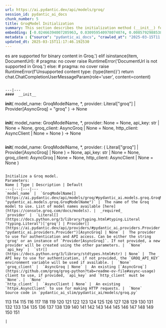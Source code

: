 ```yaml
---
url: https://ai.pydantic.dev/api/models/groq/
session_id: pydantic_ai_docs
chunk_number: 5
title: GroqModel Initialization
summary: This section describes the initialization method (__init__) for GroqModel, detailing the parameters such as model_name and provider, specifying their types and default values.
embedding: [-0.02466394007205963, 0.030959540978074074, 0.008579298853874207, -0.035502247512340546, 0.002925602486357093, -0.03179895505309105, -0.007832467555999756, 0.004243358038365841, 0.012171493843197823, -0.03444063663482666, 0.009702631272375584, -0.04384700581431389, 0.02700936049222946, -0.024454087018966675, -0.020294053480029106, -0.022676505148410797, -0.016825301572680473, 0.024984892457723618, 0.01019023172557354, 0.04942663386464119, 0.05530253052711487, -0.005076599307358265, -0.034983787685632706, 0.015245228074491024, -0.017121564596891403, -0.029576977714896202, 0.0015623272629454732, 0.027947528287768364, -2.48332889896119e-05, -0.06280787289142609, 0.010579077526926994, -0.02856474369764328, -0.0033916004467755556, -0.05954897403717041, -0.027206869795918465, -0.04616773501038551, 0.0176647137850523, 0.05545065924525261, 0.030070750042796135, 0.01655372604727745, -0.013652811758220196, -0.07618910819292068, 0.031453315168619156, 0.021738337352871895, -0.009968033991754055, 0.026244012638926506, 0.0009304527193307877, 0.07658413052558899, -0.005255592055618763, -0.031157050281763077, -0.018763357773423195, 0.0016032179119065404, -0.020392807200551033, 0.008758291602134705, -0.027552509680390358, -0.01299856323748827, -0.010492667555809021, 0.01963980495929718, -0.028984449803829193, 0.01581306755542755, 0.010258125141263008, -0.013418270274996758, -0.02089892514050007, 0.013060284778475761, 0.006727651227265596, -0.027503132820129395, -0.022565407678484917, -0.015689624473452568, -0.08102808147668839, 0.013060284778475761, -0.02141738496720791, 0.013726877979934216, -0.03177426755428314, -0.01439347118139267, -0.03150269016623497, -0.015381015837192535, -0.030786721035838127, 0.06033901125192642, 0.00730783399194479, -0.05604318901896477, -0.025083648040890694, 0.036168843507766724, -0.02841661125421524, -0.004767991602420807, -0.013628123328089714, 0.004052021075040102, -0.07628786563873291, 0.0026910605374723673, 0.01078893058001995, 0.005585802253335714, -0.006499281618744135, -0.012597372755408287, -0.028910385444760323, 0.011967812664806843, 0.07011570781469345, 0.024281267076730728, -0.0037063804920762777, 0.012887464836239815, 0.00214791065081954, 0.009424883872270584, 0.030638588592410088, 0.01307262945920229, -0.04690839350223541, 0.018960867077112198, 0.019220096990466118, 0.007838639430701733, 0.004990189336240292, 0.01901024393737316, -0.016454970464110374, -0.03216928243637085, -0.022478997707366943, 0.009721147827804089, -0.006814061664044857, 0.007610269822180271, -0.026490898802876472, -0.01814614236354828, -0.028243791311979294, 0.004542707931250334, -0.004416178446263075, -0.01588713377714157, -0.05308055132627487, -0.03342840448021889, 0.025058958679437637, -0.025651486590504646, 0.006511625833809376, -0.03328027203679085, 0.019541049376130104, -0.05643820762634277, -0.08858279883861542, 0.014109551906585693, -0.01201101765036583, -0.010640799067914486, 0.033453091979026794, -0.01941760629415512, -0.05332743749022484, -0.008647192269563675, -0.05564817041158676, 0.0005504792788997293, -0.04493330419063568, 0.02391093783080578, -0.01039391290396452, -0.014047830365598202, -0.025873683393001556, 0.03641572967171669, 0.0006091147661209106, 0.011615999974310398, -0.037255141884088516, 0.022491341456770897, -0.0639929249882698, 0.012449241243302822, 0.001212828909046948, -0.015689624473452568, -0.02804628200829029, 0.010288986377418041, -0.03305807337164879, -0.002305300673469901, 0.005866635590791702, 0.045550521463155746, 0.05500626564025879, -0.061129044741392136, 0.012714643962681293, 0.010998784564435482, -0.013393580913543701, -0.04508143663406372, -0.05806765705347061, -0.010109993629157543, -0.017788156867027283, 8.920695836422965e-05, -0.05594443529844284, -0.023664051666855812, -0.010313674807548523, 0.047772496938705444, -0.043575432151556015, 0.0163685604929924, 0.0047217002138495445, -0.007807779125869274, -0.008233658038079739, -0.03120642714202404, -0.024565186351537704, -0.0070609478279948235, 0.022787604480981827, 0.014936620369553566, -0.031082984060049057, -0.010653143748641014, -0.04821689426898956, 0.012504790909588337, -0.02767595276236534, -0.019726214930415154, 0.006412871647626162, 0.017714090645313263, -0.0039069755002856255, -6.726686842739582e-05, 0.022861670702695847, -0.009826074354350567, 0.013517023995518684, -0.03641572967171669, 0.049525391310453415, -0.04589616134762764, 0.055845677852630615, 0.026490898802876472, 0.003299018135294318, 0.015911821275949478, 0.01792394556105137, -0.06932567059993744, 0.013319515623152256, -0.06680743396282196, -0.003004297614097595, -0.0023639362771064043, -0.06937504559755325, 0.005462359171360731, 0.008443511091172695, -0.03737858310341835, -0.037773601710796356, 0.024935515597462654, -0.003431719494983554, 0.026959983631968498, -0.050043851137161255, -0.015578525140881538, 0.012689955532550812, 0.0043235961347818375, -0.0072152516804635525, 0.04880942031741142, -0.008486716076731682, -0.0028129606507718563, 0.012066567316651344, 0.002379366662353277, 0.006184501573443413, -0.03165082260966301, 0.0024889223277568817, 0.006925160530954599, 0.018738670274615288, 0.012208526954054832, -0.02834254689514637, -0.007949738763272762, 0.05861080437898636, -0.03856363892555237, 0.01218383852392435, 0.010887685231864452, 0.036391038447618484, -0.0039779553189873695, -0.019331196323037148, 0.017491893842816353, -0.0034224612172693014, 0.0050735133700072765, 0.056734468787908554, 0.026416832581162453, -0.014060174115002155, -0.036168843507766724, 0.011615999974310398, 0.07559658586978912, 0.004453211557120085, -0.011258014477789402, 0.017047498375177383, 0.04404451325535774, 0.003169402712956071, -0.006116607692092657, -0.017726436257362366, 0.03503316640853882, -0.07939863204956055, -0.07613973319530487, 0.02187412604689598, 0.004126087296754122, -0.005274108611047268, 0.018849767744541168, 0.0016155621269717813, 0.0007495313766412437, -0.010066788643598557, -0.032860565930604935, 0.008067009970545769, -0.006857266649603844, 0.007295489776879549, -0.01090002991259098, 0.018565848469734192, -0.00907307118177414, -0.03599601984024048, -0.0011727098608389497, 0.01825724169611931, -0.014566291123628616, 0.013652811758220196, -0.02514536865055561, -0.01855350472033024, 0.014788488857448101, 0.034045618027448654, 0.02982386387884617, -0.03893396630883217, 0.028317857533693314, 0.022750571370124817, -0.008480544202029705, -0.009066899307072163, 0.03409499675035477, 0.012060395441949368, -0.00475256098434329, 0.03251492604613304, -0.0226888507604599, 0.010640799067914486, -0.0013108119601383805, 0.011856714263558388, -0.01573900133371353, 0.016578413546085358, 0.001545353909023106, 0.031749576330184937, 0.06651116907596588, -0.009492778219282627, -0.03068796545267105, -0.026392145082354546, 0.010671660304069519, 0.034391261637210846, 0.01307262945920229, 0.04693308472633362, -0.0006203018128871918, 0.01476380042731762, 0.03816862031817436, -0.026342766359448433, -0.02681185118854046, -0.038958657532930374, 0.016874678432941437, 0.013961419463157654, 0.023157933726906776, 0.014331749640405178, 0.001751349656842649, -0.05550003796815872, -0.006499281618744135, 0.007807779125869274, -0.0031045950017869473, -0.03451470285654068, -0.0042402721010148525, 0.009054554626345634, -0.023676395416259766, -0.0420200452208519, -0.023664051666855812, 0.051451101899147034, -0.019059620797634125, -0.032119907438755035, 0.055993810296058655, 0.034317195415496826, -0.027774708345532417, 0.02093595825135708, 0.03530474007129669, 0.0650792270898819, 0.024268923327326775, -0.0598946139216423, -0.027355000376701355, -0.025355221703648567, 0.006070316769182682, -0.04515550285577774, 0.023367786779999733, 0.015381015837192535, 0.06394354999065399, -0.020170610398054123, -0.0072152516804635525, 0.03140393644571304, -0.010961751453578472, 0.006215362343937159, 0.0491056852042675, -0.015343982726335526, -0.022046945989131927, 0.013887354172766209, -0.02577492967247963, -0.025194745510816574, 0.031305182725191116, -0.06685680896043777, 0.03893396630883217, -0.04779718443751335, -0.016800612211227417, 0.01130739226937294, -0.01262823399156332, 0.028391923755407333, -0.052093006670475006, -0.015035375021398067, 0.026639031246304512, -0.017121564596891403, 0.03599601984024048, -0.020466873422265053, -0.028293168172240257, -0.024256577715277672, -0.044612351804971695, -0.0004891434800811112, 0.04663681983947754, -0.01681295596063137, -0.00503030838444829, 0.0286388099193573, -0.017652370035648346, -0.011264187283813953, -0.007912705652415752, 0.016973432153463364, -0.008690397255122662, -0.003016641829162836, 0.05574692413210869, -0.04271132871508598, 0.012362831272184849, 0.0012452327646315098, 0.018837423995137215, -0.006918988190591335, -0.0001284580212086439, 0.007511515635997057, 0.04021777585148811, 0.028688186779618263, 0.02150379680097103, 0.05288304388523102, 0.018047388643026352, 0.021380353718996048, -0.004607515409588814, 0.02499723620712757, 0.038440193980932236, -0.012825743295252323, -0.0654742419719696, 0.02700936049222946, 0.015208195894956589, -0.023639362305402756, 0.005767880938947201, 0.02298511378467083, 0.0014682018663734198, -0.016084641218185425, -0.0028314772062003613, -0.000953598297201097, -0.047402169555425644, 0.007172046694904566, -0.018886800855398178, 0.055993810296058655, 0.034761589020490646, 0.016714202240109444, -0.10023583471775055, -0.0018516471609473228, -0.01387500949203968, -0.01610933057963848, 0.02328137680888176, 0.018528815358877182, -0.05140172690153122, -0.008641020394861698, -0.03890927881002426, 0.019960757344961166, -0.011832025833427906, 0.01035687979310751, -0.08428698033094406, 0.04927850514650345, -0.023552952334284782, -0.013146694749593735, 0.014195961877703667, -0.009437228552997112, -0.02052859589457512, -0.02599712647497654, -0.024577530100941658, -0.004758733324706554, -0.008647192269563675, -0.012288765050470829, 0.038069866597652435, 0.029256025329232216, -0.009727319702506065, -0.023515919223427773, -0.041970670223236084, 0.009696459397673607, -0.0056382655166089535, 0.017207974568009377, -0.02220742218196392, -0.019183065742254257, -0.04572334140539169, 0.03690950199961662, 0.029651043936610222, 0.0251083355396986, -0.030490456148982048, 0.04999447241425514, 0.009017521515488625, -0.005520994774997234, 0.018528815358877182, -0.005897496361285448, -0.01740548387169838, -0.013319515623152256, 0.0023824525997042656, -0.0020044080447405577, -0.02499723620712757, -0.025602107867598534, 0.009980378672480583, -0.0042587886564433575, 0.026959983631968498, -0.010443289764225483, -0.03253961354494095, 0.007492999080568552, 0.030811408534646034, -0.015640245750546455, 0.027478443458676338, 0.007530031725764275, 0.013393580913543701, -0.019331196323037148, 0.05332743749022484, -0.03481096774339676, 0.07120200991630554, 0.0007302433368749917, -0.05120421573519707, 0.01222087163478136, -0.006218448281288147, -0.017467204481363297, 0.028910385444760323, -0.003623056225478649, -0.012912153266370296, 0.034835655242204666, -0.0353294275701046, 0.004403834231197834, -0.00907307118177414, -0.022367898374795914, -0.0009636280592530966, -0.024392366409301758, 0.01926947571337223, -0.01560321357101202, 0.006258567329496145, -0.019948411732912064, -0.016566069796681404, -0.022380242124199867, 0.04525425657629967, -0.00027562541072256863, 0.08043555170297623, -0.04271132871508598, -0.017677057534456253, 0.012936841696500778, 0.025120679289102554, 0.01357874646782875, 0.012190010398626328, 0.03261367976665497, 0.03816862031817436, -0.018985556438565254, 0.00592218479141593, 0.004798852372914553, 0.014998341910541058, -0.009171825833618641, -0.03231741487979889, -0.01941760629415512, -0.032416168600320816, -0.0018423889996483922, -0.04597022756934166, -0.006203018128871918, -0.016282150521874428, 0.03863770514726639, -0.007517687510699034, 0.007073292043060064, -0.005477789789438248, -0.023256689310073853, 0.006122780032455921, -0.008801496587693691, 0.0034224612172693014, 0.0119925020262599, -0.039477117359638214, -0.037699535489082336, 0.026959983631968498, 0.025898372754454613, 0.00697453785687685, 0.028688186779618263, 0.05668509379029274, 0.01580072194337845, -0.009813729673624039, 0.005456186830997467, 0.017133908346295357, 0.030441079288721085, -0.011492556892335415, 0.00042202125769108534, -0.03184833005070686, -0.021713649854063988, -5.959989357506856e-05, -0.05159923434257507, 0.024972548708319664, -0.0011711668921634555, 0.024787383154034615, 0.029280714690685272, -0.012776365503668785, 0.029552288353443146, 0.01952870562672615, -0.015023031271994114, 0.023120900616049767, 0.0026601997669786215, -0.01596119813621044, -0.035872578620910645, -0.01986200176179409, 0.0030289862770587206, -0.007437449414283037, -0.004264960531145334, 0.031181737780570984, 0.026095880195498466, -0.024231890216469765, -0.025305844843387604, 0.019664492458105087, -0.051796745508909225, 0.006807889323681593, -0.029922617599368095, -0.019429951906204224, -0.0021247651893645525, -0.023775149136781693, -0.046439312398433685, -0.01486255507916212, -0.014430503360927105, 0.041155945509672165, 0.008566954173147678, 0.022145699709653854, -0.0013308713678270578, -0.0042310138233006, 0.0005929128383286297, -0.012949186377227306, -0.03648979216814041, -0.04024246707558632, 0.017158597707748413, 0.02038046345114708, -0.057080112397670746, 0.047179970890283585, 0.04004495590925217, -0.011418490670621395, -0.00987545121461153, 0.03397155553102493, -0.0032002634834498167, -0.022701194509863853, 0.05046355724334717, -0.02257775142788887, -0.029132582247257233, -0.006351149640977383, 0.03767484799027443, -0.002826848067343235, -0.025379911065101624, -0.04355074092745781, -0.019800281152129173, -0.018948523327708244, -0.025503354147076607, 0.023528262972831726, 0.0758928433060646, -0.011986329220235348, 0.029280714690685272, 0.009363162331283092, 0.00967177003622055, 0.009134792722761631, -0.011041989549994469, 0.025947749614715576, 0.01838068477809429, -0.008789151906967163, -0.019059620797634125, 0.05663571506738663, 0.01851647160947323, -0.012702299281954765, 0.03945242986083031, 0.009752008132636547, -0.021701304242014885, 0.008554610423743725, -0.005539511330425739, -0.010480322875082493, 0.003638486610725522, -0.019059620797634125, 0.01398610882461071, 0.016911711543798447, -0.0026926035061478615, -0.025009581819176674, 0.017973322421312332, -0.007955910637974739, -0.03076203167438507, 0.004107570741325617, 0.04880942031741142, -0.0072152516804635525, 0.003731069155037403, -0.016504349187016487, -0.010677832178771496, -0.024355333298444748, 0.030786721035838127, -0.019689181819558144, -0.02651558816432953, 0.043649494647979736, -0.002535213716328144, 0.05722824111580849, -0.048513155430555344, -0.018306618556380272, -0.01725735142827034, -0.007400416769087315, -0.011757959611713886, 0.029058516025543213, 0.02429361082613468, 0.005014877766370773, 0.015023031271994114, 0.005962303839623928, 0.025824306532740593, 0.01807207614183426, 0.024898482486605644, -0.01093706302344799, 0.012615889310836792, -0.018430061638355255, 0.01703515462577343, -0.06270911544561386, 0.013628123328089714, 0.02700936049222946, -0.005962303839623928, -0.013936731033027172, -0.040267154574394226, 0.01607229746878147, 0.05396934226155281, -0.06103029102087021, 0.012103600427508354, 0.0021077916026115417, -0.001056210370734334, 0.0012190010165795684, -0.002549100900068879, -0.03216928243637085, 0.0014095663791522384, 0.008110214956104755, 0.0018485611071810126, 0.016973432153463364, -0.012393691577017307, 0.02001013420522213, 0.007227596361190081, -0.04169909283518791, -0.0012321169488132, -0.015615558251738548, -0.0008764463127590716, -0.012751677073538303, -0.01662779226899147, 0.006801717448979616, -0.027478443458676338, 0.0029086291324347258, 0.02012123353779316, 0.02257775142788887, -0.008252174593508244, 0.016232773661613464, 0.021405041217803955, 0.024984892457723618, -0.010295158252120018, 0.03555162623524666, -0.027626575902104378, 0.03530474007129669, 0.009387851692736149, 0.045353010296821594, -0.012652922421693802, 0.013529368676245213, -0.017800502479076385, -0.003981041256338358, -0.005314227193593979, -0.047772496938705444, 0.011350597254931927, 0.041304077953100204, -0.029256025329232216, 0.00954215507954359, -0.015294605866074562, -0.032342102378606796, -0.0006773942732252181, 0.003604539902880788, -0.012412208132445812, -0.010653143748641014, -0.03328027203679085, -0.003586023347452283, 0.005345088429749012, 0.004786508157849312, 0.005656782072037458, 0.0030752774327993393, -0.01526991743594408, 0.006076488643884659, 0.006702962797135115, -0.01011616550385952, -0.0073448671028018, 0.02651558816432953, 0.004962414503097534, 0.016282150521874428, -0.02547866478562355, 0.00842499453574419, -0.008918766863644123, 0.0045673963613808155, -0.0026601997669786215, -0.017973322421312332, 0.016010576859116554, 0.012510962784290314, -0.03599601984024048, 0.030070750042796135, 0.004274218808859587, 0.009011349640786648, 0.000953598297201097, 0.02533053420484066, -0.007054775953292847, -0.011467868462204933, 0.008992833085358143, -0.019960757344961166, 0.029107892885804176, -0.03402093052864075, 0.004539621528238058, 0.015985887497663498, 0.006598036270588636, 0.022861670702695847, 0.023231999948620796, -0.041600339114665985, 0.013356548734009266, 0.031897708773612976, -0.0019195409258827567, -0.019133687019348145, -0.013726877979934216, 0.0047895940952003, 0.003919319715350866, -0.02503426931798458, 0.021590206772089005, -0.01847943849861622, -0.030860787257552147, -0.020368119701743126, -0.024639252573251724, -0.009381678886711597, -0.04103250056505203, -6.225199467735365e-05, 0.012060395441949368, 0.019948411732912064, 0.026984671130776405, 0.0013571031158789992, -0.017010465264320374, -0.07969489693641663, -0.026169946417212486, 0.012276421301066875, -0.0017914687050506473, 0.04698245972394943, 0.009733491577208042, -0.030589211732149124, -0.011708582751452923, 0.04251381754875183, -0.03165082260966301, -0.046439312398433685, 0.007184390909969807, 0.02462690696120262, 0.003487268928438425, 0.037921734154224396, -0.013245449401438236, -0.01515881810337305, -0.0077213686890900135, 0.0606352724134922, 0.013245449401438236, -0.036168843507766724, -0.003623056225478649, 0.010381568223237991, -0.018985556438565254, 0.017825189977884293, -0.0502166710793972, 0.034045618027448654, -0.009437228552997112, 0.019627459347248077, 0.02455284260213375, 0.015010686591267586, -0.01515881810337305, 0.01919540949165821, 0.03700825572013855, -0.04295821487903595, 0.030712654814124107, 0.03320620581507683, -0.006554830819368362, 0.02775001898407936, -0.03673667833209038, 0.01610933057963848, -0.039551183581352234, 0.025577420368790627, 0.006752340123057365, 0.009091587737202644, 0.027626575902104378, 0.008418822661042213, 0.0008965058368630707, -0.023034490644931793, -0.012887464836239815, -0.009789041243493557, 0.018047388643026352, 0.014887243509292603, 0.01655372604727745, 0.017837533727288246, 0.008400306105613708, -0.03009543940424919, 0.006338805425912142, 0.017874566838145256, -0.045550521463155746, 0.003502699313685298, -0.023923281580209732, 0.023182623088359833, 0.02317027933895588, -0.02607119269669056, 0.01960277184844017, 0.009597704745829105, 0.011165432631969452, -0.05024135857820511, -0.026268702000379562, -0.037181075662374496, -0.01803504303097725, -0.0286388099193573, 0.02365170605480671, 0.011375285685062408, -0.006962193641811609, 0.023034490644931793, 0.05120421573519707, 0.01773878000676632, -0.010974095202982426, 0.02945353463292122, -0.00010290143109159544, 0.004511847160756588, -0.0014805461978539824, -0.0035675070248544216, -0.011628344655036926, 0.0037341550923883915, -0.012122116982936859, -0.008085525594651699, -0.03253961354494095, 0.010251953266561031, -0.012294936925172806, 0.01710922084748745, -0.028836319223046303, -0.042390376329422, -0.006616552826017141, -0.008449682965874672, -0.026490898802876472, 0.020800169557332993, -0.02834254689514637, 0.0013084973907098174, 0.008492888882756233, -0.03530474007129669, 0.012338142842054367, -0.0031400849111378193, 0.0043050795793533325, 0.012597372755408287, 0.0084620276466012, -0.004480986390262842, 0.01435643807053566, 0.012677610851824284, 0.027651265263557434, 0.007357211317867041, -0.009215030819177628, -0.02228148840367794, -0.02994730696082115, 0.049599457532167435, 0.009042210876941681, -0.027330312877893448, 0.03320620581507683, 0.010998784564435482, 0.016874678432941437, 0.03449001535773277, 0.019960757344961166, -0.03113236092031002, -0.018306618556380272, 0.02383687160909176, 0.0036662614438682795, -0.0030058405827730894, -0.01431940495967865, 0.012640577740967274, -0.01788691245019436, -0.029280714690685272, 0.009826074354350567, -0.01205422356724739, -0.01354171335697174, 0.03202115371823311, -0.04540238901972771, -0.05851205065846443, -0.019059620797634125, 0.00571850361302495, -0.008301551453769207, 0.03468752279877663, 0.006820234004408121, -0.0319964624941349, 0.02893507294356823, 0.005499392282217741, -0.011134571395814419, 0.0075670648366212845, -0.04905630648136139, 0.014911931939423084, -0.05194487422704697, -0.029181959107518196, 6.389147165464237e-05, -0.004018074367195368, 0.011004956439137459, -0.005591974593698978, -0.026095880195498466, -0.026688408106565475, 0.004468641709536314, 0.007678163703531027, 0.023454196751117706, 0.0027481529396027327, -0.02666371874511242, 0.017207974568009377, -0.02562679722905159, -0.042340997606515884, -0.021824747323989868, -0.0019658321980386972, -0.024219544604420662, -0.019701525568962097, 0.01072720903903246, 0.03024356998503208, 0.029774487018585205, 0.04518019035458565, 0.045353010296821594, -0.014344093389809132, -0.025453977286815643, -0.008449682965874672, 0.04604429379105568, -0.009177997708320618, 0.02834254689514637, 0.03486034274101257, 0.03394686430692673, 0.040341220796108246, 0.01383797638118267, -0.007604097947478294, -0.031058294698596, -0.03258899226784706, -0.009171825833618641, 0.020219987258315086, 0.03298400714993477, -0.00965325441211462, -0.007523859851062298, -0.0005500935367308557, 0.00899900496006012, 0.029256025329232216, -0.004138431511819363, -0.012356658466160297, 0.020701415836811066, 0.020318740978837013, 0.014813177287578583, -0.02089892514050007, -0.02379983849823475, 0.0037002083845436573, 0.03229272738099098, -0.01151107344776392, 0.02093595825135708, -0.018565848469734192, 0.0037835324183106422, -0.025429287925362587, -0.03076203167438507, -0.022478997707366943, -0.0327371209859848, -0.020108887925744057, 0.011369113810360432, -0.03478628024458885, 0.019553394988179207, -0.04120532050728798, -0.015578525140881538, -0.017985666170716286, -0.01889914646744728, -0.04510612413287163, -0.043427299708127975, -0.02254071831703186, -0.00256607448682189, -0.008974316529929638, 0.00829537957906723, 0.03436657041311264, 0.0018068990902975202, -0.0035983677953481674, 0.013097317889332771, -0.011832025833427906, 0.0009443400776945055, 0.023713428527116776, -0.025305844843387604, 0.002616994781419635, -0.05009322986006737, 0.009714975953102112, 0.0353294275701046, -0.010943234898149967, 0.036662615835666656, 0.018207864835858345, -0.041674405336380005, 0.01777581311762333, 0.03972400352358818, 0.037551406770944595, 0.05851205065846443, 0.01703515462577343, -0.024540496990084648, 0.011171604506671429, -0.00907307118177414, -0.009054554626345634, -0.026762474328279495, 0.024577530100941658, 0.00037476568832062185, 0.02826848067343235, 0.004743302706629038, 0.011801164597272873, -0.038217999041080475, -0.0027327225543558598, 0.06814061850309372, 0.012473929673433304, -0.001387192402034998, 0.03365060314536095, -0.018689291551709175, 0.011702409945428371, 0.029058516025543213, 0.015245228074491024, 0.04676026478409767, -0.0075670648366212845, 0.014850210398435593, 0.002359307138249278, -0.010640799067914486, 0.008233658038079739, -0.03673667833209038, -0.006338805425912142, -0.01889914646744728, 0.010498839430510998, -0.008005288429558277, -0.02086189202964306, 0.0015029202913865447, -0.008548437617719173, 0.00555185554549098, 0.02945353463292122, 0.018664604052901268, -0.017047498375177383, 0.00041469180723652244, -0.00756089249625802, 0.01882508024573326, 0.02960166707634926, 0.05836391821503639, -0.0034440637100487947, -0.013270137831568718, 0.04508143663406372, 0.018158486112952232, 0.005530253052711487, -0.012171493843197823, 0.036168843507766724, -6.384325388353318e-05, 0.04355074092745781, -0.03113236092031002, -0.009394023567438126, 0.016751235350966454, 0.00825834646821022, 0.01138145849108696, -0.023367786779999733, -0.040143709629774094, 0.041600339114665985, 0.010221092030405998, -0.042340997606515884, -0.007641130592674017, 0.0077213686890900135, -0.012492446228861809, 0.03456408157944679, 0.027922838926315308, -0.014702078886330128, -0.015146474353969097, -0.025651486590504646, -0.005416068248450756, -0.018886800855398178, 0.010998784564435482, -0.03389748930931091, -0.005085857585072517, 0.02145441807806492, 0.0035675070248544216, -0.02410844713449478, 0.01056056097149849, -0.006918988190591335, -0.007937394082546234, 0.041674405336380005, 0.0007564750267192721, 0.034983787685632706, 0.021787716075778008, -0.02283698134124279, -0.007758401799947023, -0.08191686868667603, 0.013356548734009266, -0.015134129673242569, -0.01350468024611473, -0.009079243056476116, -0.014060174115002155, -0.03515660762786865, -0.004033504985272884, -0.050266049802303314, -0.006918988190591335, 0.00801763217896223, -0.016121674329042435, 0.015134129673242569, -0.016948744654655457, 0.07283145934343338, 0.021195188164711, -0.02376280538737774, -0.017207974568009377, 0.009758180938661098, 0.019133687019348145, 0.029922617599368095, 0.012702299281954765, -0.012677610851824284, -0.014541602693498135, -0.02149145118892193, 0.035057853907346725, 0.006678274367004633, 0.015911821275949478, 0.0009281381499022245, 0.011338252574205399, 0.007505343295633793, 0.00933847390115261, 0.014788488857448101, 0.013763911090791225, 0.03700825572013855, 0.025750240311026573, -0.011041989549994469, 0.001279951073229313, -0.03098423033952713, 0.01201101765036583, 0.003638486610725522, -0.01978793554008007, 0.03913147747516632, 0.01725735142827034, 0.005394465290009975, 0.00040659087244421244, -0.008486716076731682, -0.007283145561814308, -0.020096544176340103, -0.0034070308320224285, -0.027132803574204445, -0.01844240538775921, 0.02518240176141262, -0.005255592055618763, 0.04434077814221382, -0.008974316529929638, 0.015479770489037037, -0.02841661125421524, 0.0027435238007456064, -0.0026108224410563707, 0.02294808067381382, -0.006449904292821884, -0.01647965982556343, -0.01762768067419529, -0.0037897045258432627, 0.002549100900068879, -3.0402696211240254e-05, 0.006273997947573662, -0.014837865717709064, -0.01814614236354828, 0.0032527269795536995, 0.028441300615668297, 0.034317195415496826, 0.0032342104241251945, -0.021676616743206978, 0.029922617599368095, -0.014072518795728683, 0.024145478382706642, -0.025824306532740593, -0.02354060858488083, 0.030342325568199158, -0.003047502599656582, 0.008178108371794224, 0.03444063663482666, -0.0020846461411565542, 0.05683322250843048, -0.000207924545975402, -0.005101288203150034, -0.0016664824215695262, 0.02242961898446083, -0.022404931485652924, -0.0327371209859848, -0.0010168629232794046, 0.07233768701553345, 0.009573016315698624, -0.030934851616621017, 0.0017528926255181432, -0.010424773208796978, -0.04690839350223541, -0.015677278861403465, 0.024009691551327705, 0.007209079805761576, 0.0056629544124007225, 0.03053983487188816, 0.022639472037553787, -0.010134682059288025, -0.004882176406681538, 0.02433064393699169, 0.02078782580792904, 0.029428845271468163, -0.01655372604727745, -0.006838750094175339, 0.017282040789723396, 0.05559879168868065, 0.01796097680926323, 0.017356107011437416, -0.002134023467078805, 0.04399513825774193, -0.03202115371823311, 0.035502247512340546, 0.004366801120340824, -0.01046797912567854, 0.01072720903903246, 0.008313896134495735, 0.030712654814124107, -0.004604429472237825, -0.01523288432508707, 0.00833241268992424, -0.0026787163224071264, -0.017825189977884293, -0.015294605866074562, 0.008523749187588692, 0.023824527859687805, -0.07278207689523697, 0.03503316640853882, -0.012177666649222374, 0.0029364037327468395, -0.0047463891096413136, -0.013813287951052189, 0.0278981514275074, 0.020059511065483093, -0.012430724687874317, -0.01773878000676632, -0.002268267795443535, -0.0010299787390977144, 0.013282482512295246, -0.02276291698217392, -0.03819330781698227, -0.01863991469144821, -0.0027095770929008722, -0.008887906558811665, -0.021207531914114952, -0.02141738496720791, 0.017899256199598312, -0.036242906004190445, 0.009060726501047611, -0.008171936497092247, 0.01147404033690691, 0.015578525140881538, -0.04251381754875183, 0.012171493843197823, 0.0015291519230231643, -0.0036477448884397745, 0.011949296109378338, 0.0022158045321702957, -0.006635068915784359, -0.0035767650697380304, -0.010640799067914486, 0.007955910637974739, -0.0072214240208268166, 0.06058589741587639, -0.027404379099607468, -0.009134792722761631, -0.030268259346485138, -0.009887795895338058, 0.009955689311027527, -0.0028484505601227283, -0.012504790909588337, 0.0053111412562429905, 0.041600339114665985, 0.014121895655989647, 0.00981990247964859, 0.01926947571337223, -0.018343651667237282, -0.0014157386031001806, -0.0060610584914684296, 0.009887795895338058, 0.02533053420484066, -0.015529147349298, -0.019615115597844124, -0.00961622130125761, 0.018565848469734192, 0.012165321968495846, 0.003950180485844612, -0.008276863023638725, 0.005869721528142691, 0.01519585121423006, -0.010702520608901978, -0.01673888973891735, -0.00579256983473897, -0.0063820104114711285, -0.002911715302616358, 0.000293948978651315, 0.0327371209859848, 0.00396252516657114, -0.029651043936610222, -0.0035212156362831593, -0.006375838536769152, -0.011393802240490913, -0.004119914956390858, 0.033082764595746994, -0.02060266025364399, 0.02235555276274681, 0.00308762164786458, -0.015306949615478516, 0.008029976859688759, 0.02700936049222946, 0.0016927141696214676, 0.0197138711810112, -0.0007908076513558626, 0.0037187247071415186, 0.03500847518444061, -0.022528374567627907, -0.007135014049708843, 0.004518019035458565, 0.0020368120167404413, -0.014270028099417686, 0.02841661125421524, 0.02745375595986843, 0.0258489940315485, 0.01398610882461071, -0.005468531511723995, 0.0055734580382704735, -0.02767595276236534, -0.00833241268992424, -0.002965721534565091, 0.03582319989800453, -0.007165874820202589, 0.05130297318100929, -0.013529368676245213, -0.005650610197335482, 0.0007665047887712717, -0.015590868890285492, -0.009319957345724106, 0.04382231831550598, -0.03239148110151291, -0.0057462784461677074, -0.0379464216530323, -0.02176302671432495, -0.01073338184505701, -0.010801275260746479, -0.004335940349847078, 0.02346654236316681, -0.022404931485652924, 0.0002673315757419914, 0.04236568883061409, 0.0032311242539435625, -0.014553946442902088, -0.004857487976551056, -0.016985777765512466, -0.010480322875082493, -0.02967573143541813, -0.004261874593794346, 0.03636635094881058, 0.04098312556743622, 0.019652148708701134, 0.026787161827087402, -0.007573237176984549, 0.026095880195498466, -0.03451470285654068, -0.041970670223236084, -0.010072960518300533, 0.025577420368790627, 0.02433064393699169, -0.03172488883137703, 0.01138145849108696, 0.011492556892335415, 0.02038046345114708, 0.0037372412625700235, 0.0035829374101012945, -0.024762695655226707, -0.02878694236278534, -0.022528374567627907, 0.002933317795395851, 0.03488503396511078, -0.008974316529929638, 0.00045828268048353493, 0.02150379680097103, 0.0042402721010148525, -0.004055107478052378, -0.005912926513701677, 0.006591863930225372, 0.026910604909062386, -0.00738190021365881, -0.0018084420589730144, -0.044982682913541794, 0.03750202804803848, -0.004906864836812019, 0.02533053420484066, 0.04804407060146332, 0.0005581944715231657, -0.03224334865808487, -0.005104374140501022, -0.0023145589511841536, 0.051451101899147034, 0.005076599307358265, 0.0029394899029284716, -0.0472293458878994, 0.0034409777726978064, 0.02394797094166279, -0.0006619638879783452, 0.009863107465207577, -0.03878583759069443, 0.001144935144111514, -0.01039391290396452, -0.004539621528238058, 0.011313564144074917, -0.02405906841158867, 0.001559241209179163, 0.01882508024573326, -0.002271353965625167, 0.01506006345152855, -0.0316014438867569, 0.014097207225859165, -0.015899477526545525, -0.013961419463157654, 0.013492335565388203, -0.011227154172956944, 0.00595921790227294, -0.02141738496720791, -0.02149145118892193, -0.0048297131434082985, 0.008900251239538193, 0.019466983154416084, -0.02444174326956272, -0.0009643996017985046, 0.04187191650271416, -0.002078474033623934, 0.004857487976551056, 0.04216817766427994, -0.020207643508911133, -0.008992833085358143, 0.0446370430290699, 7.710374484304339e-05, -0.0069128163158893585, -0.02320731058716774, 0.030268259346485138, -0.009900140576064587, -0.021071745082736015, -0.008573126047849655, 0.020812515169382095, 0.02023233100771904, -0.014948965050280094, 0.016578413546085358, -0.028589433059096336, -0.005891324020922184, 0.009122448042035103, 0.012986218556761742, 0.01428237184882164, 0.026021815836429596, 0.004014988429844379, -0.006215362343937159, -0.009684114716947079, -0.03555162623524666, 0.013714533299207687, 0.012381347827613354, 0.05747512727975845, -0.02123222127556801, 0.026244012638926506, 0.01486255507916212, -0.036316972225904465, -0.027848774567246437, 0.004946983885020018, 0.0007850212277844548, -0.004990189336240292, -0.014010797254741192, -0.018059732392430305, -0.008202796801924706, 0.012862775474786758, -0.00239479704760015, 0.016096986830234528, -0.013233105652034283, 0.033008698374032974, -0.0020074942149221897, 0.010122338309884071, -0.01673888973891735, 0.030367013067007065, -0.035724446177482605, 0.00648076506331563, -0.022182732820510864, -0.03253961354494095, -0.02570086345076561, -0.004045849200338125, -0.0006210733554325998, 0.02217038907110691, 0.0119925020262599, -0.017615336924791336, -0.010721037164330482, -0.020874235779047012, -0.015430393628776073, -0.02331840991973877, 0.0013563315151259303, -0.019701525568962097]
metadata : {"source": "pydantic_ai_docs", "crawled_at": "2025-03-15T11:17:46.192530", "url_path": "/api/models/groq/", "chunk_size": 3434}
updated_dt: 2025-03-15T11:17:46.192530
---
```

es are supported for binary content in Groq.')
        elif isinstance(item, DocumentUrl): # pragma: no cover
          raise RuntimeError('DocumentUrl is not supported in Groq.')
        else: # pragma: no cover
          raise RuntimeError(f'Unsupported content type: {type(item)}')
    return chat.ChatCompletionUserMessageParam(role='user', content=content)

```
  
---|---  
####  __init__
```
__init__(
  model_name: GroqModelName[](https://ai.pydantic.dev/api/models/groq/#pydantic_ai.models.groq.GroqModelName "pydantic_ai.models.groq.GroqModelName"),
  *,
  provider: Literal[](https://docs.python.org/3/library/typing.html#typing.Literal "typing.Literal")["groq"] | Provider[](https://ai.pydantic.dev/api/providers/#pydantic_ai.providers.Provider "pydantic_ai.providers.Provider")[AsyncGroq] = "groq"
) -> None

```

```
__init__(
  model_name: GroqModelName[](https://ai.pydantic.dev/api/models/groq/#pydantic_ai.models.groq.GroqModelName "pydantic_ai.models.groq.GroqModelName"),
  *,
  provider: None = None,
  api_key: str[](https://docs.python.org/3/library/stdtypes.html#str) | None = None,
  groq_client: AsyncGroq | None = None,
  http_client: AsyncClient | None = None
) -> None

```

```
__init__(
  model_name: GroqModelName[](https://ai.pydantic.dev/api/models/groq/#pydantic_ai.models.groq.GroqModelName "pydantic_ai.models.groq.GroqModelName"),
  *,
  provider: (
    Literal[](https://docs.python.org/3/library/typing.html#typing.Literal "typing.Literal")["groq"] | Provider[](https://ai.pydantic.dev/api/providers/#pydantic_ai.providers.Provider "pydantic_ai.providers.Provider")[AsyncGroq] | None
  ) = None,
  api_key: str[](https://docs.python.org/3/library/stdtypes.html#str) | None = None,
  groq_client: AsyncGroq | None = None,
  http_client: AsyncClient | None = None
)

```

Initialize a Groq model.
Parameters:
Name | Type | Description | Default  
---|---|---|---  
`model_name` |  `GroqModelName[](https://ai.pydantic.dev/api/models/groq/#pydantic_ai.models.groq.GroqModelName "pydantic_ai.models.groq.GroqModelName")` |  The name of the Groq model to use. List of model names available [here](https://console.groq.com/docs/models). |  _required_  
`provider` |  `Literal[](https://docs.python.org/3/library/typing.html#typing.Literal "typing.Literal")['groq'] | Provider[](https://ai.pydantic.dev/api/providers/#pydantic_ai.providers.Provider "pydantic_ai.providers.Provider")[AsyncGroq] | None` |  The provider to use for authentication and API access. Can be either the string 'groq' or an instance of `Provider[AsyncGroq]`. If not provided, a new provider will be created using the other parameters. |  `None`  
`api_key` |  `str[](https://docs.python.org/3/library/stdtypes.html#str) | None` |  The API key to use for authentication, if not provided, the `GROQ_API_KEY` environment variable will be used if available. |  `None`  
`groq_client` |  `AsyncGroq | None` |  An existing [`AsyncGroq`](https://github.com/groq/groq-python?tab=readme-ov-file#async-usage) client to use, if provided, `api_key` and `http_client` must be `None`. |  `None`  
`http_client` |  `AsyncClient | None` |  An existing `httpx.AsyncClient` to use for making HTTP requests. |  `None`  
Source code in `pydantic_ai_slim/pydantic_ai/models/groq.py`
```
113
114
115
116
117
118
119
120
121
122
123
124
125
126
127
128
129
130
131
132
133
134
135
136
137
138
139
140
141
142
143
144
145
146
147
148
149
150
151
```
|